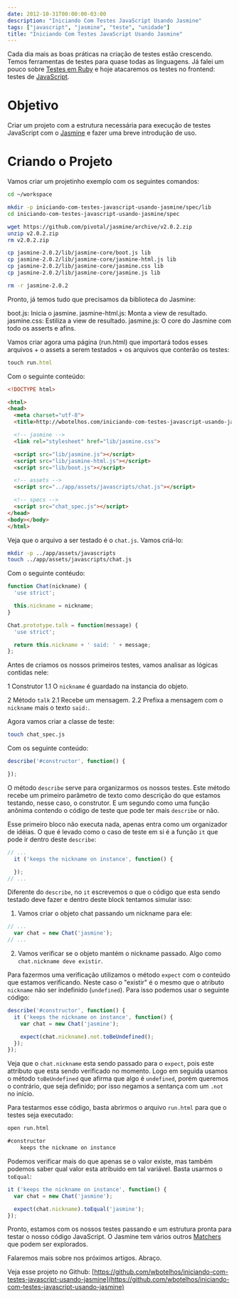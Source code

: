 ```yaml
---
date: 2012-10-31T00:00:00-03:00
description: "Iniciando Com Testes JavaScript Usando Jasmine"
tags: ["javascript", "jasmine", "teste", "unidade"]
title: "Iniciando Com Testes JavaScript Usando Jasmine"
---
```


Cada dia mais as boas práticas na criação de testes estão crescendo. Temos ferramentas de testes para quase todas as linguagens. Já falei um pouco sobre [Testes em Ruby](http://wbotelhos.com/iniciando-com-testes-de-unidade-e-funcionais-usando-rspec) e hoje atacaremos os testes no frontend: testes de [JavaScript](http://pt.wikipedia.org/wiki/JavaScript).

# Objetivo

Criar um projeto com a estrutura necessária para execução de testes JavaScript com o [Jasmine](http://jasmine.github.io) e fazer uma breve introdução de uso.


# Criando o Projeto

Vamos criar um projetinho exemplo com os seguintes comandos:

```sh
cd ~/workspace

mkdir -p iniciando-com-testes-javascript-usando-jasmine/spec/lib
cd iniciando-com-testes-javascript-usando-jasmine/spec

wget https://github.com/pivotal/jasmine/archive/v2.0.2.zip
unzip v2.0.2.zip
rm v2.0.2.zip

cp jasmine-2.0.2/lib/jasmine-core/boot.js lib
cp jasmine-2.0.2/lib/jasmine-core/jasmine-html.js lib
cp jasmine-2.0.2/lib/jasmine-core/jasmine.css lib
cp jasmine-2.0.2/lib/jasmine-core/jasmine.js lib

rm -r jasmine-2.0.2
```

Pronto, já temos tudo que precisamos da biblioteca do Jasmine:

boot.js: Inicia o jasmine.
jasmine-html.js: Monta a view de resultado.
jasmine.css: Estiliza a view de resultado.
jasmine.js: O core do Jasmine com todo os asserts e afins.

Vamos criar agora uma página (run.html) que importará todos esses arquivos + o assets a serem testados + os arquivos que conterão os testes:

```js
touch run.html
```

Com o seguinte conteúdo:

```html
<!DOCTYPE html>

<html>
<head>
  <meta charset="utf-8">
  <title>http://wbotelhos.com/iniciando-com-testes-javascript-usando-jasmine</title>

  <!-- jasmine -->
  <link rel="stylesheet" href="lib/jasmine.css">

  <script src="lib/jasmine.js"></script>
  <script src="lib/jasmine-html.js"></script>
  <script src="lib/boot.js"></script>

  <!-- assets -->
  <script src="../app/assets/javascripts/chat.js"></script>

  <!-- specs -->
  <script src="chat_spec.js"></script>
</head>
<body></body>
</html>
```

Veja que o arquivo a ser testado é o `chat.js`. Vamos criá-lo:

```sh
mkdir -p ../app/assets/javascripts
touch ../app/assets/javascripts/chat.js
```

Com o seguinte contéudo:

```js
function Chat(nickname) {
  'use strict';

  this.nickname = nickname;
}

Chat.prototype.talk = function(message) {
  'use strict';

  return this.nickname + ' said: ' + message;
};
```

Antes de criamos os nossos primeiros testes, vamos analisar as lógicas contidas nele:

1 Construtor
1.1 O `nickname` é guardado na instancia do objeto.

2 Método `talk`
2.1 Recebe um mensagem.
2.2 Prefixa a mensagem com o `nickname` mais o texto ` said: `.

Agora vamos criar a classe de teste:

```sh
touch chat_spec.js
```

Com os seguinte conteúdo:

```js
describe('#constructor', function() {

});
```

O método `describe` serve para organizarmos os nossos testes. Este método recebe um primeiro parâmetro de texto como descrição do que estamos testando, nesse caso, o construtor. E um segundo como uma função anônima contendo o código de teste que pode ter mais `describe` or não.

Esse primeiro bloco não executa nada, apenas entra como um organizador de idéias. O que é levado como o caso de teste em si é a função `it` que pode ir dentro deste `describe`:

```js
// ...
  it ('keeps the nickname on instance', function() {

  });
// ...
```

Diferente do `describe`, no `it` escrevemos o que o código que esta sendo testado deve fazer e dentro deste block tentamos simular isso:

1. Vamos criar o objeto chat passando um nickname para ele:

```js
// ...
  var chat = new Chat('jasmine');
// ...
```

2. Vamos verificar se o objeto mantém o nickname passado. Algo como `chat.nickname deve existir`.

Para fazermos uma verificação utilizamos o método `expect` com o conteúdo que estamos verificando. Neste caso o "existir" é o mesmo que o atributo `nickname` não ser indefinido (`undefined`). Para isso podemos usar o seguinte código:

```js
describe('#constructor', function() {
  it ('keeps the nickname on instance', function() {
    var chat = new Chat('jasmine');

    expect(chat.nickname).not.toBeUndefined();
  });
});
```

Veja que o `chat.nickname` esta sendo passado para o `expect`, pois este attributo que esta sendo verificado no momento. Logo em seguida usamos o método `toBeUndefined` que afirma que algo é `undefined`, porém queremos o contrário, que seja definido; por isso negamos a sentança com um `.not` no início.

Para testarmos esse código, basta abrirmos o arquivo `run.html` para que o testes seja executado:

```sh
open run.html
```

```html
#constructor
    keeps the nickname on instance
```

Podemos verificar mais do que apenas se o valor existe, mas também podemos saber qual valor esta atribuido em tal variável. Basta usarmos o `toEqual`:

```js
it ('keeps the nickname on instance', function() {
  var chat = new Chat('jasmine');

  expect(chat.nickname).toEqual('jasmine');
});
```

Pronto, estamos com os nossos testes passando e um estrutura pronta para testar o nosso código JavaScript. O Jasmine tem vários outros [Matchers](https://github.com/pivotal/jasmine/wiki/Matchers) que podem ser explorados.

Falaremos mais sobre nos próximos artigos. Abraço.

Veja esse projeto no Github: [https://github.com/wbotelhos/iniciando-com-testes-javascript-usando-jasmine](https://github.com/wbotelhos/iniciando-com-testes-javascript-usando-jasmine)
